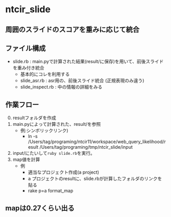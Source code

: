 # ntcir_slide

## 周囲のスライドのスコアを重みに応じて統合

## ファイル構成
- slide.rb  : main.pyで計算された結果(result/に保存)を用いて、前後スライドを重み付き統合
    - 基本的にコレを利用する
    - slide_asr.rb : asr用の、前後スライド統合 (正規表現のみ違う)
    - slide_inspect.rb : 中の情報の詳細をみる

## 作業フロー
0. resultフォルダを作成
1. main.pyによって計算された、result/を参照
    - 例:シンボリックリンク)
        - ln -s /Users/tag/programing/ntcir11/workspace/web_query_likelihood/result /Users/tag/programing/tmp/ntcir_slide/input
2. input/にたいして`ruby slide.rb`を実行。
3. map値を計算
    - 例
        - 適当なプロジェクト作成(a project)
        - a プロジェクトのresultに、slide.rbが計算したフォルダのリンクを貼る
        - rake p=a format_map

## mapは0.27くらい出る
